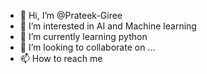 - 👋 Hi, I’m @Prateek-Giree
- 👀 I’m interested in AI and Machine learning
- 🌱 I’m currently learning python
- 💞️ I’m looking to collaborate on ...
- 📫 How to reach me 

<!---
Prateek-Giree/Prateek-Giree is a ✨ special ✨ repository because its `README.md` (this file) appears on your GitHub profile.
You can click the Preview link to take a look at your changes.
--->
